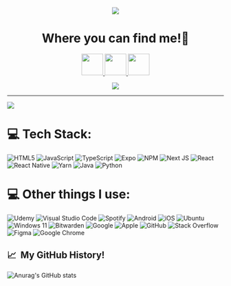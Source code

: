 <h1 align="center">
  <a href="https://git.io/typing-svg">
    <img src="https://readme-typing-svg.herokuapp.com/?lines=Hi+There!+👋;+I'm+Aidan+Knowles!;&center=true&size=30">
  </a>
</h1>

<h1 align="center">
  Where you can find me!💬
</h1>

<p align="center">
  <a href="https://www.linkedin.com/in/aidan-knowles-295b0b21a/">
    <img height="50" src="https://user-images.githubusercontent.com/46517096/166973395-19676cd8-f8ec-4abf-83ff-da8243505b82.png"/>
  </a>
  <a href="https://www.instagram.com/aidanknowles_012/">
    <img height="50" src="https://user-images.githubusercontent.com/46517096/166974368-9798f39f-1f46-499c-b14e-81f0a3f83a06.png"/>
  </a>
  <a href="https://twitter.com/AidanKnowles1">
    <img height="50" src="https://user-images.githubusercontent.com/46517096/166974271-91dfa250-d70b-4cb9-8707-f1bda1b708c3.png"/>
  </a>
</p>
<p align="center">
  <img src= "https://media.giphy.com/media/WkeXjFoubG449UdbGh/giphy.gif">
</p>



---
[![](https://visitcount.itsvg.in/api?id=AidanL33&icon=5&color=6)](https://visitcount.itsvg.in)

# 💻 Tech Stack:
![HTML5](https://img.shields.io/badge/html5-%23E34F26.svg?style=for-the-badge&logo=html5&logoColor=white) ![JavaScript](https://img.shields.io/badge/javascript-%23323330.svg?style=for-the-badge&logo=javascript&logoColor=%23F7DF1E) ![TypeScript](https://img.shields.io/badge/typescript-%23007ACC.svg?style=for-the-badge&logo=typescript&logoColor=white) ![Expo](https://img.shields.io/badge/expo-1C1E24?style=for-the-badge&logo=expo&logoColor=#D04A37) ![NPM](https://img.shields.io/badge/NPM-%23000000.svg?style=for-the-badge&logo=npm&logoColor=white) ![Next JS](https://img.shields.io/badge/Next-black?style=for-the-badge&logo=next.js&logoColor=white) ![React](https://img.shields.io/badge/react-%2320232a.svg?style=for-the-badge&logo=react&logoColor=%2361DAFB) ![React Native](https://img.shields.io/badge/react_native-%2320232a.svg?style=for-the-badge&logo=react&logoColor=%2361DAFB) ![Yarn](https://img.shields.io/badge/yarn-%232C8EBB.svg?style=for-the-badge&logo=yarn&logoColor=white) ![Java](https://img.shields.io/badge/java-%23ED8B00.svg?style=for-the-badge&logo=openjdk&logoColor=white) ![Python](https://img.shields.io/badge/python-3670A0?style=for-the-badge&logo=python&logoColor=ffdd54)

# 💻 Other things I use:
![Udemy](https://img.shields.io/badge/Udemy-A435F0?style=for-the-badge&logo=Udemy&logoColor=white) ![Visual Studio Code](https://img.shields.io/badge/Visual%20Studio%20Code-0078d7.svg?style=for-the-badge&logo=visual-studio-code&logoColor=white)  ![Spotify](https://img.shields.io/badge/Spotify-1ED760?style=for-the-badge&logo=spotify&logoColor=white) ![Android](https://img.shields.io/badge/Android-3DDC84?style=for-the-badge&logo=android&logoColor=white) ![iOS](https://img.shields.io/badge/iOS-000000?style=for-the-badge&logo=ios&logoColor=white) ![Ubuntu](https://img.shields.io/badge/Ubuntu-E95420?style=for-the-badge&logo=ubuntu&logoColor=white) ![Windows 11](https://img.shields.io/badge/Windows%2011-%230079d5.svg?style=for-the-badge&logo=Windows%2011&logoColor=white) ![Bitwarden](https://img.shields.io/badge/bitwarden-%23175DDC.svg?style=for-the-badge&logo=bitwarden&logoColor=white) ![Google](https://img.shields.io/badge/google-4285F4?style=for-the-badge&logo=google&logoColor=white) ![Apple](https://img.shields.io/badge/Apple-%23000000.svg?style=for-the-badge&logo=apple&logoColor=white) ![GitHub](https://img.shields.io/badge/github-%23121011.svg?style=for-the-badge&logo=github&logoColor=white) ![Stack Overflow](https://img.shields.io/badge/-Stackoverflow-FE7A16?style=for-the-badge&logo=stack-overflow&logoColor=white) ![Figma](https://img.shields.io/badge/figma-%23F24E1E.svg?style=for-the-badge&logo=figma&logoColor=white) ![Google Chrome](https://img.shields.io/badge/Google%20Chrome-4285F4?style=for-the-badge&logo=GoogleChrome&logoColor=white)
<!-- Proudly created with GPRM ( https://gprm.itsvg.in ) -->

<h2> 📈 &nbsp;My GitHub History!</h2>

![Anurag's GitHub stats](https://github-readme-stats.vercel.app/api?username=AidanL33&theme=shadow_red&show_icons=true)
<!--![Top Langs](https://github-readme-stats.vercel.app/api/top-langs/?username=AidanL33&theme=shadow_red_progress=true)-->

<!--## 🏆 GitHub Trophies
![](https://github-profile-trophy.vercel.app/?username=AidanL33&theme=tokyonight-frame=false&no-bg=false&margin-w=4)-->

<!--![Snake animation](https://github.com/thepiyushmalhotra/AidanL33/blob/output/github-contribution-grid-snake.svg)-->
